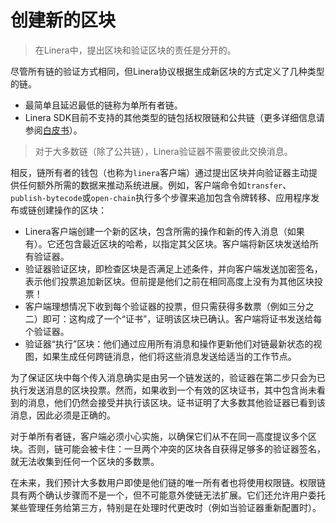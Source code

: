 # 创建新的区块

> 在Linera中，提出区块和验证区块的责任是分开的。

尽管所有链的验证方式相同，但Linera协议根据生成新区块的方式定义了几种类型的链。

- 最简单且延迟最低的链称为单所有者链。
- Linera SDK目前不支持的其他类型的链包括权限链和公共链（更多详细信息请参阅[白皮书](https://linera.io/whitepaper)）。

> 对于大多数链（除了公共链），Linera验证器不需要彼此交换消息。

相反，链所有者的钱包（也称为`linera`客户端）通过提出区块并向验证器主动提供任何额外所需的数据来推动系统进展。例如，客户端命令如`transfer`、`publish-bytecode`或`open-chain`执行多个步骤来追加包含令牌转移、应用程序发布或链创建操作的区块：

- Linera客户端创建一个新的区块，包含所需的操作和新的传入消息（如果有）。它还包含最近区块的哈希，以指定其父区块。客户端将新区块发送给所有验证器。
- 验证器验证区块，即检查区块是否满足上述条件，并向客户端发送加密签名，表示他们投票追加新区块。但前提是他们之前在相同高度上没有为其他区块投票！
- 客户端理想情况下收到每个验证器的投票，但只需获得多数票（例如三分之二）即可：这构成了一个“证书”，证明该区块已确认。客户端将证书发送给每个验证器。
- 验证器“执行”区块：他们通过应用所有消息和操作更新他们对链最新状态的视图，如果生成任何跨链消息，他们将这些消息发送给适当的工作节点。

为了保证区块中每个传入消息确实是由另一个链发送的，验证器在第二步只会为已执行发送消息的区块投票。然而，如果收到一个有效的区块证书，其中包含尚未看到的消息，他们仍然会接受并执行该区块。证书证明了大多数其他验证器已看到该消息，因此必须是正确的。

对于单所有者链，客户端必须小心实施，以确保它们从不在同一高度提议多个区块。否则，链可能会被卡住：一旦两个冲突的区块各自获得足够多的验证器签名，就无法收集到任何一个区块的多数票。

在未来，我们预计大多数用户即使是他们链的唯一所有者也将使用权限链。权限链具有两个确认步骤而不是一个，但不可能意外使链无法扩展。它们还允许用户委托某些管理任务给第三方，特别是在处理时代更改时（例如当验证器重新配置时）。